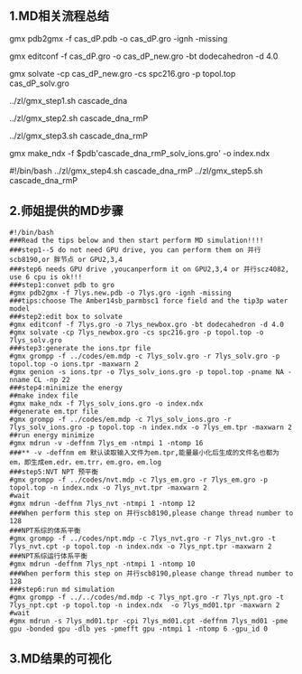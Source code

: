 ## 1.MD相关流程总结
gmx pdb2gmx -f cas_dP.pdb -o cas_dP.gro -ignh -missing

gmx editconf -f cas_dP.gro -o cas_dP_new.gro -bt dodecahedron -d 4.0

gmx solvate -cp cas_dP_new.gro -cs spc216.gro -p topol.top cas_dP_solv.gro

../zl/gmx_step1.sh cascade_dna

../zl/gmx_step2.sh cascade_dna_rmP

../zl/gmx_step3.sh cascade_dna_rmP

gmx make_ndx -f $pdb'cascade_dna_rmP_solv_ions.gro' -o index.ndx

#!/bin/bash
 ../zl/gmx_step4.sh cascade_dna_rmP
 ../zl/gmx_step5.sh cascade_dna_rmP
 
## 2.师姐提供的MD步骤

```
#!/bin/bash
###Read the tips below and then start perform MD simulation!!!!
###step1--5 do not need GPU drive, you can perform them on 并行scb8190,or 胖节点 or GPU2,3,4
###step6 needs GPU drive ,youcanperform it on GPU2,3,4 or 并行scz4082, use 6 cpu is ok!!!
###step1:convet pdb to gro
#gmx pdb2gmx -f 7lys.new.pdb -o 7lys.gro -ignh -missing
###tips:choose The Amber14sb_parmbsc1 force field and the tip3p water model
###step2:edit box to solvate
#gmx editconf -f 7lys.gro -o 7lys_newbox.gro -bt dodecahedron -d 4.0
#gmx solvate -cp 7lys_newbox.gro -cs spc216.gro -p topol.top -o 7lys_solv.gro
###step3:generate the ions.tpr file 
#gmx grompp -f ../codes/em.mdp -c 7lys_solv.gro -r 7lys_solv.gro -p topol.top -o ions.tpr -maxwarn 2
#gmx genion -s ions.tpr -o 7lys_solv_ions.gro -p topol.top -pname NA -nname CL -np 22
###step4:minimize the energy
##make index file
#gmx make_ndx -f 7lys_solv_ions.gro -o index.ndx
##generate em.tpr file
#gmx grompp -f ../codes/em.mdp -c 7lys_solv_ions.gro -r 7lys_solv_ions.gro -p topol.top -n index.ndx -o 7lys_em.tpr -maxwarn 2
##run energy minimize
#gmx mdrun -v -deffnm 7lys_em -ntmpi 1 -ntomp 16
###** -v -deffnm em 默认读取输入文件为em.tpr,能量最小化后生成的文件名也都为em，即生成em.edr，em.trr，em.gro，em.log
###step5:NVT NPT 预平衡
#gmx grompp -f ../codes/nvt.mdp -c 7lys_em.gro -r 7lys_em.gro -p topol.top -n index.ndx -o 7lys_nvt.tpr -maxwarn 2
#wait
#gmx mdrun -deffnm 7lys_nvt -ntmpi 1 -ntomp 12
###When perform this step on 并行scb8190,please change thread number to 128
###NPT系综的体系平衡
#gmx grompp -f ../codes/npt.mdp -c 7lys_nvt.gro -r 7lys_nvt.gro -t 7lys_nvt.cpt -p topol.top -n index.ndx -o 7lys_npt.tpr -maxwarn 2
###NPT系综运行体系平衡
#gmx mdrun -deffnm 7lys_npt -ntmpi 1 -ntomp 10
###When perform this step on 并行scb8190,please change thread number to 128
###step6:run md simulation
#gmx grompp -f ../../codes/md.mdp -c 7lys_npt.gro -r 7lys_npt.gro -t 7lys_npt.cpt -p topol.top -n index.ndx  -o 7lys_md01.tpr -maxwarn 2
#wait
#gmx mdrun -s 7lys_md01.tpr -cpi 7lys_md01.cpt -deffnm 7lys_md01 -pme gpu -bonded gpu -dlb yes -pmefft gpu -ntmpi 1 -ntomp 6 -gpu_id 0

```


## 3.MD结果的可视化


